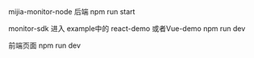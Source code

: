 mijia-monitor-node 后端 npm run start

monitor-sdk 进入 example中的 react-demo 或者Vue-demo  npm run dev

前端页面  npm run dev

